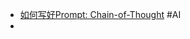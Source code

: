 - [如何写好Prompt: Chain-of-Thought](https://www.lijigang.com/posts/chatgpt-prompt-chain-of-thought/) #AI
-